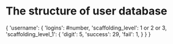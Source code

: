 # The structure of user database

{
    'username': {
        'logins': #number,
        'scaffolding_level': 1 or 2 or 3,
        'scaffolding_level_1': {
            'digit': 5,
            'success': 29,
            'fail': 1,
        }
    }
}